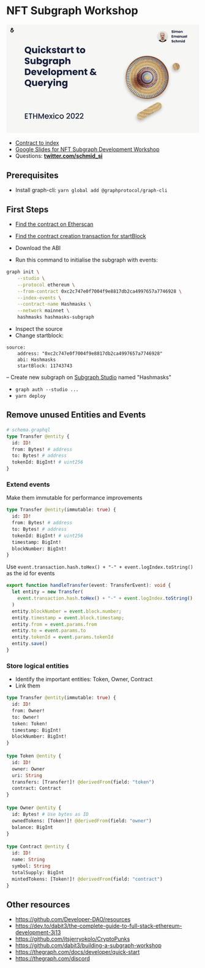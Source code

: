 # NFT Subgraph Workshop

[![Top Slide](./slide.jpg)](https://docs.google.com/presentation/d/1l2VicPQYEHmDDozTc8OXV0fKhr6pMIPHbtj7I2064XY/edit?usp=sharing)

- [Contract to index](https://etherscan.io/address/0xc2c747e0f7004f9e8817db2ca4997657a7746928)
- [Google Slides for NFT Subgraph Development Workshop](https://docs.google.com/presentation/d/1_bL8dkqo-hnKnBBalKIATmyb7oePce9h8yAk-7vWHAg/edit?usp=sharing)
- Questions: **[twitter.com/schmid_si](https://twitter.com/schmid_si)**

## Prerequisites

- Install graph-cli: `yarn global add @graphprotocol/graph-cli`

## First Steps

- [Find the contract on Etherscan](https://etherscan.io/address/0xc2c747e0f7004f9e8817db2ca4997657a7746928)
- [Find the contract creation transaction for startBlock](https://etherscan.io/tx/0xe9e60dc12e1a7bc545aa497bc494f5f54ce81da06de4f6fef50459816218e66b)
- Download the ABI


- Run this command to initialise the subgraph with events:

```bash
graph init \
    --studio \
    --protocol ethereum \
    --from-contract 0xc2c747e0f7004f9e8817db2ca4997657a7746928 \
    --index-events \
    --contract-name Hashmasks \
    --network mainnet \
    hashmasks hashmasks-subgraph
```

- Inspect the source
- Change startblock:
```
source:
    address: "0xc2c747e0f7004f9e8817db2ca4997657a7746928"
    abi: Hashmasks
    startBlock: 11743743
```
– Create new subgraph on [Subgraph Studio](https://thegraph.com/studio/) named "Hashmasks"
- `graph auth --studio ...`
- `yarn deploy`

## Remove unused Entities and Events

```graphql
# schema.graphql
type Transfer @entity {
  id: ID!
  from: Bytes! # address
  to: Bytes! # address
  tokenId: BigInt! # uint256
}
```

### Extend events

Make them immutable for performance improvements

```graphql
type Transfer @entity(immutable: true) {
  id: ID!
  from: Bytes! # address
  to: Bytes! # address
  tokenId: BigInt! # uint256
  timestamp: BigInt!
  blockNumber: BigInt!
}
```

Use `event.transaction.hash.toHex() + "-" + event.logIndex.toString()` as the id for events
```typescript
export function handleTransfer(event: TransferEvent): void {
  let entity = new Transfer(
    event.transaction.hash.toHex() + "-" + event.logIndex.toString()
  )
  entity.blockNumber = event.block.number;
  entity.timestamp = event.block.timestamp;
  entity.from = event.params.from
  entity.to = event.params.to
  entity.tokenId = event.params.tokenId
  entity.save()
}
```

### Store logical entities

- Identify the important entities: Token, Owner, Contract
- Link them

```graphql
type Transfer @entity(immutable: true) {
  id: ID!
  from: Owner!
  to: Owner!
  token: Token!
  timestamp: BigInt!
  blockNumber: BigInt!
}

type Token @entity {
  id: ID!
  owner: Owner
  uri: String
  transfers: [Transfer!]! @derivedFrom(field: "token")
  contract: Contract
}

type Owner @entity {
  id: Bytes! # Use bytes as ID
  ownedTokens: [Token!]! @derivedFrom(field: "owner")
  balance: BigInt
}

type Contract @entity {
  id: ID!
  name: String
  symbol: String
  totalSupply: BigInt
  mintedTokens: [Token!]! @derivedFrom(field: "contract")
}
```




## Other resources

- https://github.com/Developer-DAO/resources
- https://dev.to/dabit3/the-complete-guide-to-full-stack-ethereum-development-3j13
- https://github.com/itsjerryokolo/CryptoPunks
- https://github.com/dabit3/building-a-subgraph-workshop
- https://thegraph.com/docs/developer/quick-start
- https://thegraph.com/discord
